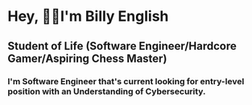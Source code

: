# Hey, ✌🏾I'm Billy English

## Student of Life (Software Engineer/Hardcore Gamer/Aspiring Chess Master)

### I'm Software Engineer that's current looking for entry-level position with an Understanding of Cybersecurity.